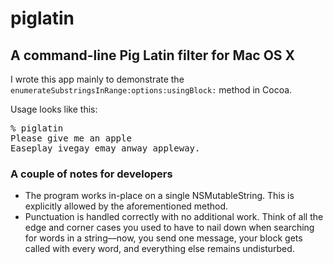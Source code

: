 # piglatin
## A command-line Pig Latin filter for Mac OS X

I wrote this app mainly to demonstrate the `enumerateSubstringsInRange:options:usingBlock:` method in Cocoa.

Usage looks like this:

<pre>% <kbd>piglatin</kbd>
<kbd>Please give me an apple</kbd>
Easeplay ivegay emay anway appleway.</pre>

### A couple of notes for developers

- The program works in-place on a single NSMutableString. This is explicitly allowed by the aforementioned method.
- Punctuation is handled correctly with no additional work. Think of all the edge and corner cases you used to have to nail down when searching for words in a string—now, you send one message, your block gets called with every word, and everything else remains undisturbed.
